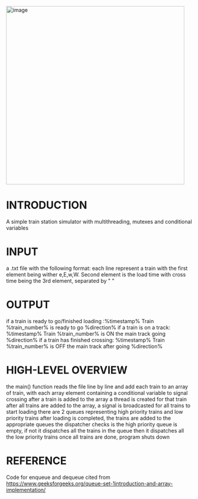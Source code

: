 <img width="482" alt="image" src="https://user-images.githubusercontent.com/63203684/176584528-3cc357d6-08cb-4422-a99d-9a1b056c9c48.png">

# INTRODUCTION

A simple train station simulator with multithreading, mutexes and conditional variables

# INPUT

a .txt file with the following format:
each line represent a train with the first element being wither e,E,w,W. Second element is the load time with cross time being the 3rd element, separated by " "

# OUTPUT

if a train is ready to go/finished loading :%timestamp% Train %train_number% is ready to go %direction%
if a train is on a track: %timestamp% Train %train_number% is ON the main track going %direction%
if a train has finished crossing: %timestamp% Train %train_number% is OFF the main track after going %direction%

# HIGH-LEVEL OVERVIEW

the main() function reads the file line by line and add each train to an array of train, with each array element containing a conditional variable to signal crossing
after a train is added to the array a thread is created for that train
after all trains are added to the array, a signal is broadcasted for all trains to start loading
there are 2 queues representing high priority trains and low priority trains
after loading is completed, the trains are added to the appropriate queues
the dispatcher checks is the high priority queue is empty, if not it dispatches all the trains in the queue 
then it dispatches all the low priority trains
once all trains are done, program shuts down

# REFERENCE
Code for enqueue and dequeue cited from https://www.geeksforgeeks.org/queue-set-1introduction-and-array-implementation/
